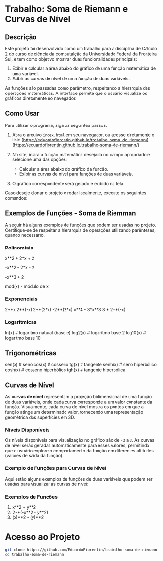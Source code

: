 # Trabalho: Soma de Riemann e Curvas de Nível

## Descrição

Este projeto foi desenvolvido como um trabalho para a disciplina de Cálculo 2 do curso de ciência da computalção da Universidade Federal da Fronteira Sul, e tem como objetivo mostrar duas funcionalidades principais:

1. Exibir e calcular a área abaixo do gráfico de uma função matemática de uma variável.
2. Exibir as curvas de nível de uma função de duas variáveis.

As funções são passadas como parâmetro, respeitando a hierarquia das operações matemáticas. A interface permite que o usuário visualize os gráficos diretamente no navegador.

## Como Usar

Para utilizar o programa, siga os seguintes passos:

1. Abra o arquivo `index.html` em seu navegador, ou acesse diretamente o link:
   [https://eduardofiorentin.github.io/trabalho-soma-de-riemann/](https://eduardofiorentin.github.io/trabalho-soma-de-riemann/)

2. No site, insira a função matemática desejada no campo apropriado e selecione uma das opções:
   - Calcular a área abaixo do gráfico da função.
   - Exibir as curvas de nível para funções de duas variáveis.

3. O gráfico correspondente será gerado e exibido na tela.

Caso deseje clonar o projeto e rodar localmente, execute os seguintes comandos:

## Exemplos de Funções - Soma de Riemman
A seguir há alguns exemplos de funções que podem ser usadas no projeto. Certifique-se de respeitar a hierarquia de operações utilizando parênteses, quando necessário.

### Polinomiais 
x\*\*2 + 2\*x + 2

-x\*\*2 - 2*x - 2

-x**3 + 2

mod(x) - módulo de x

### Exponenciais
2\*\*x
2\*\*(-x)
2\*\*(2\*x)
-2\*\*(2\*x)
x\*\*4 - 3\*x\*\*3
3 \* 2\*\*(-x)

### Logarítmicas 
ln(x)    # logaritmo natural (base e)
log2(x)  # logaritmo base 2
log10(x) # logaritmo base 10

## Trigonométricas
sen(x)    # seno
cos(x)    # cosseno
tg(x)     # tangente
senh(x)   # seno hiperbólico
cosh(x)   # cosseno hiperbólico
tgh(x)    # tangente hiperbólica

## Curvas de Nível

As **curvas de nível** representam a projeção bidimensional de uma função de duas variáveis, onde cada curva corresponde a um valor constante da função. Visualmente, cada curva de nível mostra os pontos em que a função atinge um determinado valor, fornecendo uma representação geométrica das superfícies em 3D.

### Níveis Disponíveis

Os níveis disponíveis para visualização no gráfico são de `-3` a `3`. As curvas de nível serão geradas automaticamente para esses valores, permitindo que o usuário explore o comportamento da função em diferentes altitudes (valores de saída da função).

### Exemplo de Funções para Curvas de Nível

Aqui estão alguns exemplos de funções de duas variáveis que podem ser usadas para visualizar as curvas de nível:

### Exemplos de Funções 
1.  x\*\*2 + y\*\*2
2.  2\*\*(-x\*\*2 - y\*\*2)
3.  (x)\*\*2 - (y)\*\*2


# Acesso ao Projeto
```bash
git clone https://github.com/EduardoFiorentin/trabalho-soma-de-riemann.git
cd trabalho-soma-de-riemann
